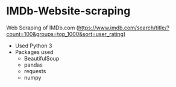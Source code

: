 # IMDb-Website-scraping
Web Scraping of IMDb.com (https://www.imdb.com/search/title/?count=100&groups=top_1000&sort=user_rating)
 * Used Python 3
 * Packages used 
    * BeautifulSoup
    * pandas
    * requests
    * numpy

